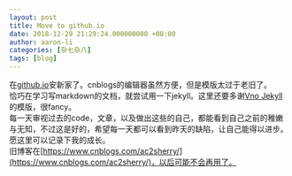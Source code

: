 ```yaml
---
layout: post
title: Move to github.io
date: 2018-12-29 21:29:24.000000000 +08:00
author: aaron-li
categories: [杂七杂八]
tags: [blog]  
---
```


在[github.io](https://pages.github.com/)安新家了。cnblogs的编辑器虽然方便，但是模版太过于老旧了。  
恰巧在学习写markdown的文档，就尝试用一下jekyll。这里还要多谢[Vno Jekyll](https://github.com/onevcat/vno-jekyll)的模版，很fancy。  
每一天审视过去的code，文章，以及做出这些的自己，都能看到自己之前的稚嫩与无知，不过这是好的，希望每一天都可以看到昨天的缺陷，让自己能得以进步。  
愿这里可以记录下我的成长。  
旧博客在[https://www.cnblogs.com/ac2sherry/](https://www.cnblogs.com/ac2sherry/)，以后可能不会再用了。

